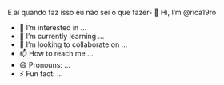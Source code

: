 E aí quando faz isso eu não sei o que fazer- 👋 Hi, I’m @rica19ro
- 👀 I’m interested in ...
- 🌱 I’m currently learning ...
- 💞️ I’m looking to collaborate on ...
- 📫 How to reach me ...
- 😄 Pronouns: ...
- ⚡ Fun fact: ...

<!---
rica19ro/rica19ro i[EU_DoC_1478.pdf](https://github.com/user-attachments/files/20510721/EU_DoC_1478.pdf)
s a ✨ special ✨ repository because its `README.md` (this file) appears on your GitHub profile.
You can click the Preview link to take a look at your changes.
--->
